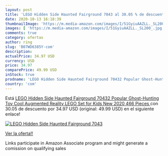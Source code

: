```yaml
---
layout: post
title: 'LEGO Hidden Side Haunted Fairground 7043 al 30.05 % de descuento'
date: 2020-10-13 16:18:39
thumbnailImage: 'https://m.media-amazon.com/images/I/51GyiuAAZLL._SL200_.jpg'
images: [ 'https://m.media-amazon.com/images/I/51GyiuAAZLL._SL200_.jpg' ]
comments: true
category: ofertas
author: ring
slug: 'B07WD6385Y-com'
description:
actualPrice: 34.97 USD
currency: USD
price: 34.97
comparePrice: 49.99 USD
inStock: true
prodname: 'LEGO Hidden Side Haunted Fairground 70432 Popular Ghost-Hunting Toy  Cool Augmented Reality LEGO Set for Kids  New 2020  466 Pieces '
country: 'com'
---
```


Está [LEGO Hidden Side Haunted Fairground 70432 Popular Ghost-Hunting Toy  Cool Augmented Reality LEGO Set for Kids  New 2020  466 Pieces ](https://www.amazon.com/dp/B07WD6385Y/?tag=tolees-20) con 30.05 de descuento por 34.97 USD (original: 49.99 USD) en el siguiente enlace!

[![LEGO Hidden Side Haunted Fairground 7043](https://m.media-amazon.com/images/I/51GyiuAAZLL._SL200_.jpg)](https://www.amazon.com/dp/B07WD6385Y/?tag=tolees-20)

[Ver la oferta!!](https://www.amazon.com/dp/B07WD6385Y/?tag=tolees-20)

Links participate in Amazon Associate program and might generate a comission on qualifying sales



